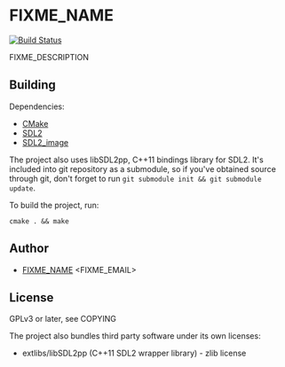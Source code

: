 # FIXME_NAME

[![Build Status](https://travis-ci.org/FIXME_USER/FIXME_PROJECT.svg?branch=master)](https://travis-ci.org/FIXME_USER/FIXME_PROJECT)

FIXME_DESCRIPTION

## Building

Dependencies:

* [CMake](http://www.cmake.org/)
* [SDL2](http://libsdl.org/)
* [SDL2_image](https://www.libsdl.org/projects/SDL_image/)

The project also uses libSDL2pp, C++11 bindings library for SDL2.
It's included into git repository as a submodule, so if you've
obtained source through git, don't forget to run ```git submodule
init && git submodule update```.

To build the project, run:

```
cmake . && make
```

## Author

* [FIXME_NAME](https://github.com/FIXME_USER) <FIXME_EMAIL>

## License

GPLv3 or later, see COPYING

The project also bundles third party software under its own licenses:

* extlibs/libSDL2pp (C++11 SDL2 wrapper library) - zlib license
